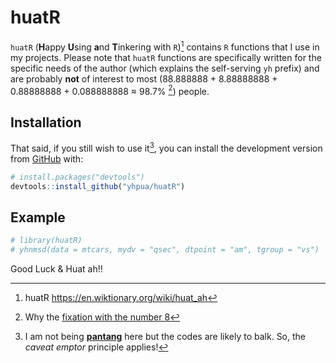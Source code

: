 
<!-- README.md is generated from README.Rmd. Please edit that file -->

# huatR

`huatR` (**H**appy **U**sing **a**nd **T**inkering with `R`)[^1]
contains `R` functions that I use in my projects. Please note that
`huatR` functions are specifically written for the specific needs of the
author (which explains the self-serving `yh` prefix) and are probably
**not** of interest to most (88.888888 + 8.88888888 + 0.88888888 +
0.088888888 $\approx$ 98.7% [^2]) people.

## Installation

That said, if you still wish to use it[^3], you can install the
development version from [GitHub](https://github.com/) with:

``` r
# install.packages("devtools")
devtools::install_github("yhpua/huatR")
```

## Example

``` r
# library(huatR)
# yhnmsd(data = mtcars, mydv = "qsec", dtpoint = "am", tgroup = "vs")
```

Good Luck & Huat ah!!

[^1]: huatR <https://en.wiktionary.org/wiki/huat_ah>

[^2]: Why the [fixation with the number
    8](https://en.wikipedia.org/wiki/Chinese_numerology#Eight)

[^3]: I am not being
    [**pantang**](https://en.wiktionary.org/wiki/pantang) here but the
    codes are likely to balk. So, the *caveat emptor* principle applies!
